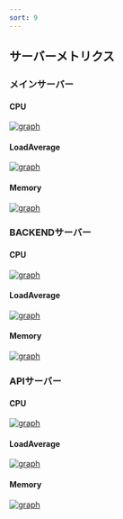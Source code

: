 ```yaml
---
sort: 9
---
```


## サーバーメトリクス

### メインサーバー

#### CPU

[![graph](https://mackerel.io/embed/public/embed/osKMEBJJPEXqftBUEgHhTlef8n7GP0fS04VQZh4DDH65kExwx7gQGIAUgeBkBoQm.png?period=1d)](https://mackerel.io/orgs/jpn/hosts/4hcdrdTJcsh/-/graphs/cpu#period=1d)

#### LoadAverage

[![graph](https://mackerel.io/embed/public/embed/I6AdTH1GLo7uOoXing0fa3BfyqUCRj28UY9FkfqfrmOcA0JOzu6uVgJ1VjcA5gaD.png?period=1d)](https://mackerel.io/orgs/jpn/hosts/4hcdrdTJcsh/-/graphs/loadavg#period=1d)

#### Memory

[![graph](https://mackerel.io/embed/public/embed/1N9a9aXGUzeYxwm6sP2LVmrp5LDubfUHDsUH3T6rCw6TfuftUMvTkuLNFCcKVwqx.png?period=1d)](https://mackerel.io/orgs/jpn/hosts/4hcdrdTJcsh/-/graphs/memory#period=1d)

### BACKENDサーバー

#### CPU

[![graph](https://mackerel.io/embed/public/embed/zukTxM3SSEd0dvWa96fPSYuxYgAmPcJUTyMUhacyvpR3LG4LY0eVAMqGOIqi54Q1.png?period=1d)](https://mackerel.io/orgs/jpn/hosts/4U3hDhg3MGu/-/graphs/cpu#period=1d)

#### LoadAverage

[![graph](https://mackerel.io/embed/public/embed/mI2Vz9sRhW6qDZw1jCbIUj4zTRhX5Phdyp7k9vyKmfFZkKSoweCA6UV7mubhM0t6.png?period=1d)](https://mackerel.io/orgs/jpn/hosts/4U3hDhg3MGu/-/graphs/loadavg#period=1d)

#### Memory

[![graph](https://mackerel.io/embed/public/embed/C8nGKRb1RaGw5Fbna6CiKHj98gPVVR6Fnrf2VTGajWFxM2B8Hmdz04cjCqOZeHtv.png?period=1d)](https://mackerel.io/orgs/jpn/hosts/4U3hDhg3MGu/-/graphs/memory#period=1d)

### APIサーバー

#### CPU

[![graph](https://mackerel.io/embed/public/embed/f9yqzzI8Aw2bBU8Uc9moXTwgYYA7inETLnXl1sWldKAxyfVEoPwOWhp9v0O2e9zW.png?period=1d)](https://mackerel.io/orgs/jpn/hosts/4UCA475KXdm/-/graphs/cpu#period=1d)

#### LoadAverage
[![graph](https://mackerel.io/embed/public/embed/Vo47jiDyykKInbRjQ2J47hOZAbf7rmLk9BMMz5RXcE8EHpp5c5sPR0N3tXfhINNI.png?period=1d)](https://mackerel.io/orgs/jpn/hosts/4UCA475KXdm/-/graphs/loadavg#period=1d)

#### Memory

[![graph](https://mackerel.io/embed/public/embed/It4DNOXOIK6qEYd6KS8KN4eY17t2h156SclSw0bUbEg56Mq9RydPpOPNwOhZX092.png?period=1d)](https://mackerel.io/orgs/jpn/hosts/4UCA475KXdm/-/graphs/memory#period=1d)
